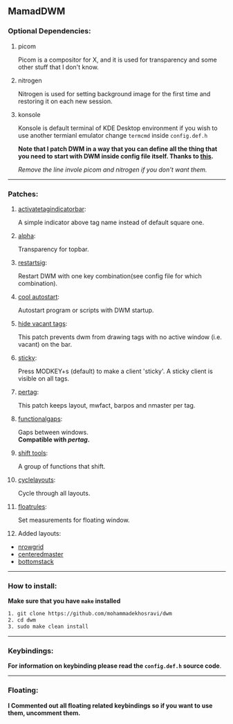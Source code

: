 ## MamadDWM

### Optional Dependencies: 
1. picom

   Picom is a compositor for X, and it is used for transparency and some other stuff that I don't know.
2. nitrogen

   Nitrogen is used for setting background image for the first time and restoring it on each new session.
3. konsole

   Konsole is default terminal of KDE Desktop environment if you wish to use another termianl emulator change
  `termcmd` inside `config.def.h` 

   **Note that I patch DWM in a way that you can define all the thing that you need to start with DWM inside config file itself. Thanks to [this](https://dwm.suckless.org/patches/cool_autostart/).**

   *Remove the line invole picom and nitrogen if you don't want them.*
**********
### Patches:
1. [activatetagindicatorbar](https://dwm.suckless.org/patches/activetagindicatorbar/):

   A simple indicator above tag name instead of default square one.
2. [alpha](https://dwm.suckless.org/patches/alpha/):

   Transparency for topbar.
3. [restartsig](https://dwm.suckless.org/patches/restartsig/):

   Restart DWM with one key combination(see config file for which combination).
4. [cool autostart](https://dwm.suckless.org/patches/cool_autostart/): 

   Autostart program or scripts with DWM startup.
5. [hide vacant tags](https://dwm.suckless.org/patches/hide_vacant_tags/):

   This patch prevents dwm from drawing tags with no active window (i.e. vacant) on the bar.
6. [sticky](https://dwm.suckless.org/patches/sticky/):

   Press MODKEY+s (default) to make a client 'sticky'. A sticky client is visible on all tags.
7. [pertag](https://dwm.suckless.org/patches/pertag/):

   This patch keeps layout, mwfact, barpos and nmaster per tag.
8. [functionalgaps](https://dwm.suckless.org/patches/functionalgaps/):

   Gaps between windows.</br>
   **Compatible with _pertag_.**
9. [shift tools](https://dwm.suckless.org/patches/shift-tools/):

   A group of functions that shift.
10. [cyclelayouts](https://dwm.suckless.org/patches/cyclelayouts/):

     Cycle through all layouts.

11. [floatrules](https://dwm.suckless.org/patches/floatrules/):

     Set measurements for floating window.
12. Added layouts:
  * [nrowgrid](https://dwm.suckless.org/patches/nrowgrid/)
  * [centeredmaster](https://dwm.suckless.org/patches/centeredmaster/)
  * [bottomstack](https://dwm.suckless.org/patches/bottomstack/)
********
### How to install:
**Make sure that you have `make` installed**
```bash
1. git clone https://github.com/mohammadekhosravi/dwm
2. cd dwm
3. sudo make clean install
```
********
### Keybindings:
**For information on keybinding please read the `config.def.h` source code**.
********
### Floating:
**I Commented out all floating related keybindings so if you want to use them, uncomment them.**
